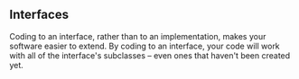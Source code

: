 ## Interfaces

Coding to an interface, rather than to an implementation, makes your software easier to extend. By coding to an interface, your code will work with all of the interface's subclasses – even ones that haven't been created yet.
